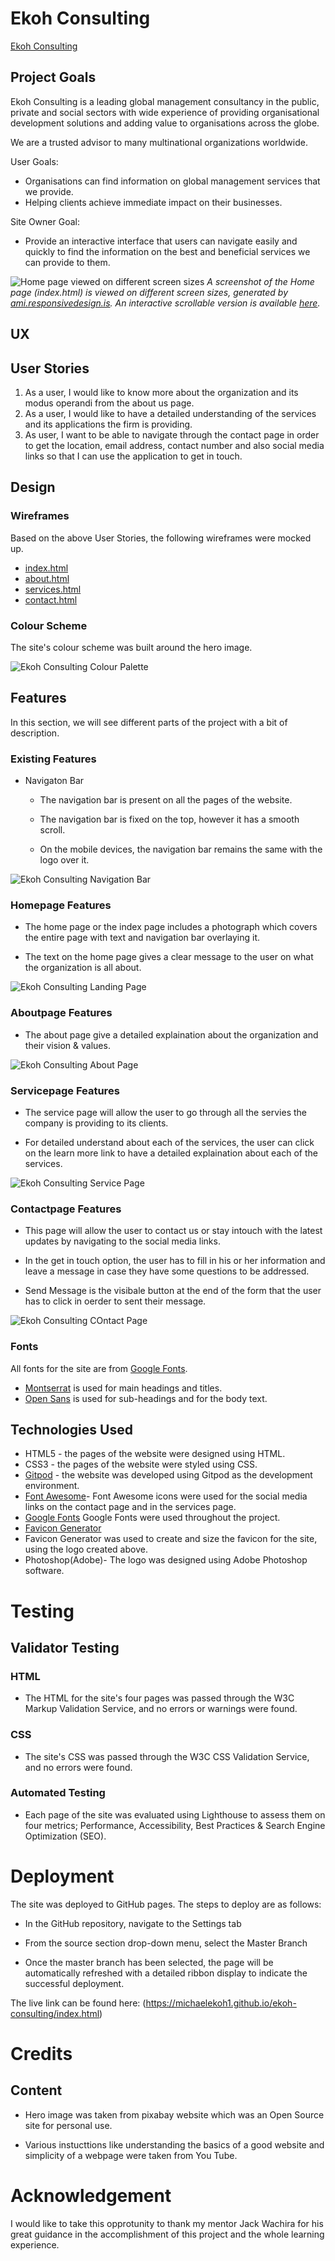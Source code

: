 # Ekoh Consulting

[Ekoh Consulting](https://michaelekoh1.github.io/ekoh-consulting/index.html)

## Project Goals

Ekoh Consulting is a leading global management consultancy in the public, private and social sectors with wide experience of providing organisational development solutions and adding value to organisations across the globe.

We are a trusted advisor to many multinational organizations worldwide.

User Goals:

- Organisations can find information on global management services that we provide.
- Helping clients achieve immediate impact on their businesses.

Site Owner Goal:

- Provide an interactive interface that users can navigate easily and quickly to find the information on the best and beneficial services we can provide to them.

![Home page viewed on different screen sizes](screenshots/responsiveindex.png)
*A screenshot of the Home page (index.html) is viewed on different screen sizes, generated by [ami.responsivedesign.is](http://ami.responsivedesign.is/). An interactive scrollable version is available [here](http://ami.responsivedesign.is/?url=https://michaelekoh1.github.io/ekoh-consulting/index.html).*

## UX

## User Stories

1. As a user, I would like to know more about the organization and its modus operandi from the about us page.
2. As a user, I would like to have a detailed understanding of the services and its applications the firm is providing.
3. As user, I want to be able to navigate through the contact page in order to get the location, email address, contact number and also social media links so that I can use the application to get in touch.

## Design

### Wireframes

Based on the above User Stories, the following wireframes were mocked up.

- [index.html](https://github.com/michaelekoh1/ekoh-consulting/blob/main/wireframes/index.pdf)
- [about.html](https://github.com/michaelekoh1/ekoh-consulting/blob/main/wireframes/aboutus.pdf)
- [services.html](https://github.com/michaelekoh1/ekoh-consulting/blob/main/wireframes/services.pdf)
- [contact.html](https://github.com/michaelekoh1/ekoh-consulting/blob/main/wireframes/contact.pdf)

### Colour Scheme

The site's colour scheme was built around the hero image.

![Ekoh Consulting Colour Palette](screenshots/colour-palette.png)

## Features

In this section, we will see different parts of the project with a bit of description.

### Existing Features

- Navigaton Bar

  - The navigation bar is present on all the pages of the website.

  - The navigation bar is fixed on the top, however it has a smooth scroll.
  
  - On the mobile devices, the  navigation bar remains the same with the logo over it.

![Ekoh Consulting Navigation Bar](screenshots/nav-bar.png)

### Homepage Features

- The home page or the index page includes a photograph which covers the entire page with text and navigation bar overlaying it.

- The text on the home page gives a clear message to the user on what the organization is all about.

![Ekoh Consulting Landing Page](screenshots/index.png)

### Aboutpage Features

- The about page give a detailed explaination about the organization and their vision & values.

![Ekoh Consulting About Page](screenshots/About-page.png)

### Servicepage Features

- The service page will allow the user to go through all the servies the company is providing to its clients.

- For detailed understand about each of the services, the user can click on the learn more link to have a detailed explaination about each of the services.

![Ekoh Consulting Service Page](screenshots/service-page.png)

### Contactpage Features

- This page will allow the user to contact us or stay intouch with the latest updates by navigating to the social media links.

- In the get in touch option, the user has to fill in his or her information and leave a message in case they have some questions to be addressed.

- Send Message is the visibale button at the end of the form that the user has to click in oerder to sent their message.

![Ekoh Consulting COntact Page](screenshots/contact-page.png)

### Fonts

All fonts for the site are from [Google Fonts](https://fonts.google.com/).
- [Montserrat](https://fonts.google.com/specimen/Montserrat) is used for main headings and titles.
- [Open Sans](https://fonts.google.com/specimen/Open+Sans?query=Steve+Matteson#standard-styles) is used for sub-headings and for the body text.

## Technologies Used

- HTML5 - the pages of the website were designed using HTML.
- CSS3 -  the pages of the website were styled using CSS.
- [Gitpod](https://www.gitpod.io/) - the website was developed using Gitpod as the development environment.
- [Font Awesome](https://fontawesome.com/)- Font Awesome icons were used for the social media links on the contact page and in the services page.
- [Google Fonts](https://fonts.google.com/) Google Fonts were used throughout the project.
- [Favicon Generator](https://www.favicongenerator.com/)
- Favicon Generator was used to create and size the favicon for the site, using the logo created above.
- Photoshop(Adobe)- The logo was designed using Adobe Photoshop software.

# Testing

## Validator Testing

### HTML

- The HTML for the site's four pages was passed through the W3C Markup Validation Service, and no errors or warnings were found.

### CSS

- The site's CSS was passed through the W3C CSS Validation Service, and no errors were found.

### Automated Testing

- Each page of the site was evaluated using Lighthouse to assess them on four metrics; Performance, Accessibility, Best Practices & Search Engine Optimization (SEO).

# Deployment

The site was deployed to GitHub pages. The steps to deploy are as follows:

- In the GitHub repository, navigate to the Settings tab

- From the source section drop-down menu, select the Master Branch

- Once the master branch has been selected, the page will be automatically refreshed with a detailed ribbon display to indicate the successful deployment.

The live link can be found here: (https://michaelekoh1.github.io/ekoh-consulting/index.html)

# Credits

## Content

- Hero image was taken from pixabay website which was an Open Source site for personal use.

- Various instucttions like understanding the basics of a good website and simplicity of a webpage were taken from You Tube.


# Acknowledgement

I would like to take this opprotunity to thank my mentor Jack Wachira for his great guidance in the accomplishment of this project and the whole learning experience.